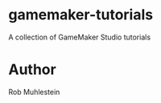 gamemaker-tutorials
===================

A collection of GameMaker Studio tutorials

Author
======
Rob Muhlestein
